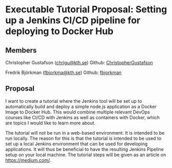 # Executable Tutorial Proposal: Setting up a Jenkins CI/CD pipeline for deploying to Docker Hub

## Members

Christopher Gustafson (chrigu@kth.se)
Github: [ChristopherGustafson](https://github.com/ChristopherGustafson)

Fredrik Björkman (fbjorkma@kth.se)
Github: [fbjorkman](https://github.com/fbjorkman)

## Proposal

I want to create a tutorial where the Jenkins tool will be set up to automatically build and deploy a simple node.js application as a Docker Image to Docker Hub. This would combine multiple relevant DevOps courses like CI/CD with Jenkins as well as containers with Docker, which are topics I would like to learn more about.

The tutorial will not be run in a web-based environment. It is intended to be run locally. The reason for this is that the tutorial is intended to be used to set up a local Jenkins environment that can be used for developing applications. It will thus be beneficial to have the resulting Jenkins Pipeline setup on your local machine. The tutorial steps will be given as an article on https://medium.com/.

